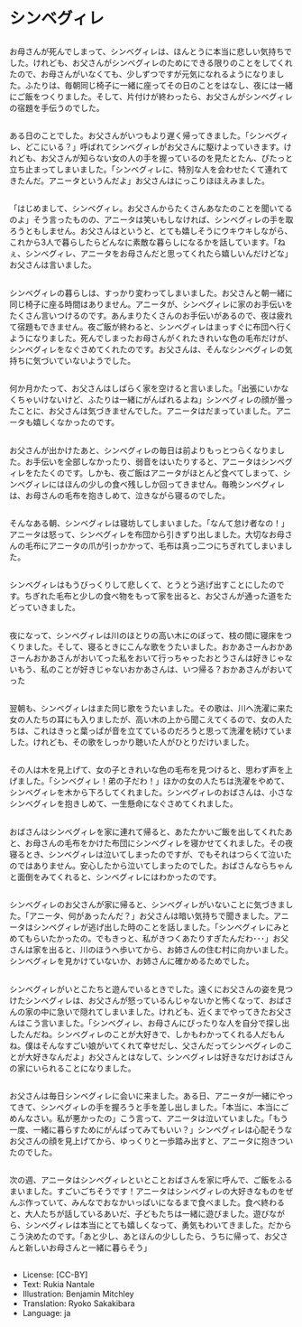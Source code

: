 # シンベグィレ

##
お母さんが死んでしまって、シンベグィレは、ほんとうに本当に悲しい気持ちでした。けれども、お父さんがシンベグィレのためにできる限りのことをしてくれたので、お母さんがいなくても、少しずつですが元気になれるようになりました。ふたりは、毎朝同じ椅子に一緒に座ってその日のことをはなし、夜には一緒にご飯をつくりました。そして、片付けが終わったら、お父さんがシンベグィレの宿題を手伝うのでした。

##
ある日のことでした。お父さんがいつもより遅く帰ってきました。「シンベグィレ、どこにいる？」呼ばれてシンベグィレがお父さんに駆けよっていきます。けれども、お父さんが知らない女の人の手を握っているのを見たとたん、ぴたっと立ち止まってしまいました。「シンベグィレに、特別な人を会わせたくて連れてきたんだ。アニータというんだよ」お父さんはにっこりほほえみました。

##
「はじめまして、シンベグィレ。お父さんからたくさんあなたのことを聞いてるのよ」そう言ったものの、アニータは笑いもしなければ、シンベグィレの手を取ろうともしません。お父さんはというと、とても嬉しそうにウキウキしながら、これから3人で暮らしたらどんなに素敵な暮らしになるかを話しています。「ねぇ、シンベグィレ、アニータをお母さんだと思ってくれたら嬉しいんだけどな」お父さんは言いました。

##
シンベグィレの暮らしは、すっかり変わってしまいました。お父さんと朝一緒に同じ椅子に座る時間はありません。アニータが、シンベグィレに家のお手伝いをたくさん言いつけるのです。あんまりたくさんのお手伝いがあるので、夜は疲れて宿題もできません。夜ご飯が終わると、シンベグィレはまっすぐに布団へ行くようになりました。死んでしまったお母さんがくれたきれいな色の毛布だけが、シンベグィレをなぐさめてくれたのです。お父さんは、そんなシンベグィレの気持ちに気づいていないようでした。

##
何か月かたって、お父さんはしばらく家を空けると言いました。「出張にいかなくちゃいけないけど、ふたりは一緒にがんばれるよね」シンベグィレの顔が曇ったことに、お父さんは気づきませんでした。アニータはだまっていました。アニータも嬉しくなかったのです。

##
お父さんが出かけたあと、シンベグィレの毎日は前よりもっとつらくなりました。お手伝いを全部しなかったり、弱音をはいたりすると、アニータはシンベグィレをたたくのです。しかも、夜ご飯はアニータがほとんど食べてしまって、シンベグィレにはほんの少しの食べ残ししか回ってきません。毎晩シンベグィレは、お母さんの毛布を抱きしめて、泣きながら寝るのでした。

##
そんなある朝、シンベグィレは寝坊してしまいました。「なんて怠け者なの！」アニータは怒って、シンベグィレを布団から引きずり出しました。大切なお母さんの毛布にアニータの爪が引っかかって、毛布は真っ二つにちぎれてしまいました。

##
シンベグィレはもうびっくりして悲しくて、とうとう逃げ出すことにしたのです。ちぎれた毛布と少しの食べ物をもって家を出ると、お父さんが通った道をたどっていきました。

##
夜になって、シンベグィレは川のほとりの高い木にのぼって、枝の間に寝床をつくりました。そして、寝るときにこんな歌をうたいました。おかあさーんおかあさーんおかあさんがおいてった私をおいて行っちゃったおとうさんは好きじゃないもう、私のことが好きじゃないおかあさんは、いつ帰る？おかあさんがおいてった

##
翌朝も、シンベグィレはまた同じ歌をうたいました。その歌は、川へ洗濯に来た女の人たちの耳にも入りましたが、高い木の上から聞こえてくるので、女の人たちは、これはきっと葉っぱが音を立てているのだろうと思って洗濯を続けていました。けれども、その歌をしっかり聴いた人がひとりだけいました。

##
その人は木を見上げて、女の子ときれいな色の毛布を見つけると、思わず声を上げました。「シンベグィレ！弟の子だわ！」ほかの女の人たちは洗濯をやめて、シンベグィレを木から下ろしてくれました。シンベグィレのおばさんは、小さなシンベグィレを抱きしめて、一生懸命になぐさめてくれました。

##
おばさんはシンベグィレを家に連れて帰ると、あたたかいご飯を出してくれたあと、お母さんの毛布をかけた布団にシンベグィレを寝かせてくれました。その夜寝るとき、シンベグィレは泣いてしまったのですが、でもそれはつらくて泣いたのではありません。安心したから泣いてしまったのでした。おばさんならちゃんと面倒をみてくれると、シンベグィレにはわかったのです。

##
シンベグィレのお父さんが家に帰ると、シンベグィレがいないことに気づきました。「アニータ、何があったんだ？」お父さんは暗い気持ちで聞きました。アニータはシンベグィレが逃げ出した時のことを話しました。「シンベグィレにみとめてもらいたかったの。でもきっと、私がきつくあたりすぎたんだわ･･･」お父さんは家を出ると、川のほうへ歩いてから、お姉さんの住む村に向かいました。シンベグィレを見かけていないか、お姉さんに確かめるためでした。

##
シンベグィレがいとこたちと遊んでいるときでした。遠くにお父さんの姿を見つけたシンベグィレは、お父さんが怒っているんじゃないかと怖くなって、おばさんの家の中に急いで隠れてしまいました。けれども、近くまでやってきたお父さんはこう言いました。「シンベグィレ、お母さんにぴったりな人を自分で探し出したんだね。シンベグィレのことが大好きで、しかもわかってくれる人だもんね。僕はそんなすごい娘がいてくれて幸せだし、父さんだってシンベグィレのことが大好きなんだよ」お父さんとはなして、シンベグィレは好きなだけおばさんの家にいられることになりました。

##
お父さんは毎日シンベグィレに会いに来ました。ある日、アニータが一緒にやってきて、シンベグィレの手を握ろうと手を差し出しました。「本当に、本当にごめんなさい。私が悪かったの」こう言って、アニータは泣いていました。「もう一度、一緒に暮らすためにがんばってみてもいい？」シンベグィレは心配そうなお父さんの顔を見上げてから、ゆっくりと一歩踏み出すと、アニータに抱きついたのでした。

##
次の週、アニータはシンベグィレといとことおばさんを家に呼んで、ご飯をふるまいました。すごいごちそうです！アニータはシンベグィレの大好きなものをぜんぶ作っていて、みんなでおなかいっぱいになるまで食べました。食べ終わると、大人たちが話しているあいだ、子どもたちは一緒に遊びました。遊びながら、シンベグィレは本当にとても嬉しくなって、勇気もわいてきました。だからこう決めたのです。「あと少し、あとほんの少ししたら、うちに帰って、お父さんと新しいお母さんと一緒に暮らそう」

##
* License: [CC-BY]
* Text: Rukia Nantale
* Illustration: Benjamin Mitchley
* Translation: Ryoko Sakakibara
* Language: ja
